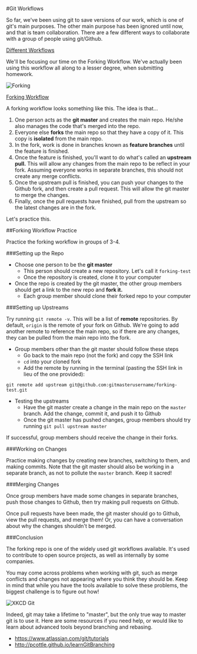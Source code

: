 #Git Workflows

So far, we've been using git to save versions of our work, which is one of git's main purposes. The other main purpose has been ignored until now, and that is team collaboration. There are a few different ways to collaborate with a group of people using git/Github.

[Different Workflows](https://www.atlassian.com/git/tutorials/comparing-workflows)

We'll be focusing our time on the Forking Workflow. We've actually been using this workflow all along to a lesser degree, when submitting homework.

![Forking](http://i.stack.imgur.com/iYdhN.png)

[Forking Workflow](https://www.atlassian.com/git/tutorials/comparing-workflows/forking-workflow)

A forking workflow looks something like this. The idea is that...

1. One person acts as the **git master** and creates the main repo. He/she also manages the code that's merged into the repo.
2. Everyone else **forks** the main repo so that they have a copy of it. This copy is **isolated** from the main repo.
3. In the fork, work is done in branches known as **feature branches** until the feature is finished.
4. Once the feature is finished, you'll want to do what's called an **upstream pull.** This will allow any changes from the main repo to be reflect in your fork. Assuming everyone works in separate branches, this should not create any merge conflicts.
5. Once the upstream pull is finished, you can push your changes to the Github fork, and then create a pull request. This will allow the git master to merge the changes.
6. Finally, once the pull requests have finished, pull from the upstream so the latest changes are in the fork.

Let's practice this.

##Forking Workflow Practice

Practice the forking workflow in groups of 3-4.

###Setting up the Repo

* Choose one person to be the **git master**
  * This person should create a new repository. Let's call it `forking-test`
  * Once the repository is created, clone it to your computer
* Once the repo is created by the git master, the other group members should get a link to the new repo and **fork it.**
  * Each group member should clone their forked repo to your computer

###Setting up Upstreams

Try running `git remote -v`. This will be a list of **remote** repositories. By default, `origin` is the remote of your fork on Github. We're going to add another remote to reference the main repo, so if there are any changes, they can be pulled from the main repo into the fork.

* Group members other than the git master should follow these steps
  * Go back to the main repo (not the fork) and copy the SSH link
  * `cd` into your cloned fork
  * Add the remote by running in the terminal (pasting the SSH link in lieu of the one provided):

```
git remote add upstream git@github.com:gitmasterusername/forking-test.git
```

* Testing the upstreams
  * Have the git master create a change in the main repo on the `master` branch. Add the change, commit it, and push it to Github
  * Once the git master has pushed changes, group members should try running `git pull upstream master`

If successful, group members should receive the change in their forks.

###Working on Changes

Practice making changes by creating new branches, switching to them, and making commits. Note that the git master should also be working in a separate branch, as not to pollute the `master` branch. Keep it sacred!

###Merging Changes

Once group members have made some changes in separate branches, push those changes to Github, then try making pull requests on Github.

Once pull requests have been made, the git master should go to Github, view the pull requests, and merge them! Or, you can have a conversation about why the changes shouldn't be merged.

###Conclusion

The forking repo is one of the widely used git workflows available. It's used to contribute to open source projects, as well as internally by some companies.

You may come across problems when working with git, such as merge conflicts and changes not appearing where you think they should be. Keep in mind that while you have the tools available to solve these problems, the biggest challenge is to figure out how!

![XKCD Git](http://imgs.xkcd.com/comics/git.png)

Indeed, git may take a lifetime to "master", but the only true way to master git is to use it. Here are some resources if you need help, or would like to learn about advanced tools beyond branching and rebasing.

* https://www.atlassian.com/git/tutorials
* http://pcottle.github.io/learnGitBranching
